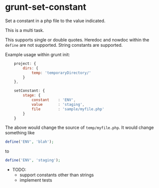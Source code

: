 grunt-set-constant
==================

Set a constant in a php file to the value indicated.

This is a multi task.

This supports single or double quotes. Heredoc and nowdoc within the `define` are not supported. String constants are
supported.

Example usage within grunt init:

```javascript
    project: {
        dirs: {
            temp: 'temporaryDirectory/'
        }
    },

    setConstant: {
        stage: {
            constant    : 'ENV',
            value       : 'staging',
            file        : 'sample/myfile.php'
        }
    }
```

The above would change the source of `temp/myfile.php`. It would change something like

```php
define('ENV', 'blah');
```

to

```php
define('ENV', 'staging');
```

* TODO:
    * support constants other than strings
    * implement tests
